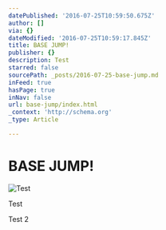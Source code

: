 ```yaml
---
datePublished: '2016-07-25T10:59:50.675Z'
author: []
via: {}
dateModified: '2016-07-25T10:59:17.845Z'
title: BASE JUMP!
publisher: {}
description: Test
starred: false
sourcePath: _posts/2016-07-25-base-jump.md
inFeed: true
hasPage: true
inNav: false
url: base-jump/index.html
_context: 'http://schema.org'
_type: Article

---
```

# BASE JUMP!
![Test](https://the-grid-user-content.s3-us-west-2.amazonaws.com/a8a80396-6fd4-40b8-a13d-6ee428538311.jpg)

Test

Test 2